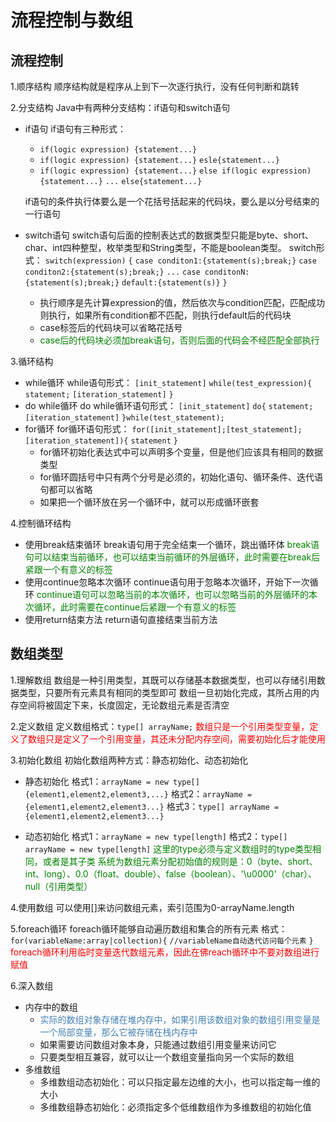 # 流程控制与数组

## 流程控制

1.顺序结构
顺序结构就是程序从上到下一次逐行执行，没有任何判断和跳转

2.分支结构
Java中有两种分支结构：if语句和switch语句

* if语句
    if语句有三种形式：
    * `if(logic expression) {statement...}`
    * `if(logic expression) {statement...}`
    `esle{statement...}`
    * `if(logic expression) {statement...}`
    `else if(logic expression) {statement...}`
    `...`
    `else{statement...}`
  
    if语句的条件执行体要么是一个花括号括起来的代码块，要么是以分号结束的一行语句
* switch语句
    switch语句后面的控制表达式的数据类型只能是byte、short、char、int四种整型，枚举类型和String类型，不能是boolean类型。
    switch形式：
    `switch(expression)`
    `{`
    `case conditon1:{statement(s);break;}`
    `case conditon2:{statement(s);break;}`
    `...`
    `case conditonN:{statement(s);break;}`
    `default:{statement(s)}`
    `}`
    * 执行顺序是先计算expression的值，然后依次与condition匹配，匹配成功则执行，如果所有condition都不匹配，则执行default后的代码块
    * case标签后的代码块可以省略花括号
    * <font color=green>case后的代码块必须加break语句，否则后面的代码会不经匹配全部执行</font>

3.循环结构

* while循环
while语句形式：
`[init_statement]`
`while(test_expression){`
`statement;`
`[iteration_statement]`
`}`
* do while循环
do while循环语句形式：
`[init_statement]`
`do{`
`statement;`
`[iteration_statement]`
`}while(test_statement);`
* for循环
for循环语句形式：
`for([init_statement];[test_statement];[iteration_statement]){`
`statement`
`}`
    * for循环初始化表达式中可以声明多个变量，但是他们应该具有相同的数据类型
    * for循环圆括号中只有两个分号是必须的，初始化语句、循环条件、迭代语句都可以省略
    * 如果把一个循环放在另一个循环中，就可以形成循环嵌套

4.控制循环结构

* 使用break结束循环
    break语句用于完全结束一个循环，跳出循环体
    <font color=green>break语句可以结束当前循环，也可以结束当前循环的外层循环，此时需要在break后紧跟一个有意义的标签</font>
* 使用continue忽略本次循环
    continue语句用于忽略本次循环，开始下一次循环
    <font color=green>continue语句可以忽略当前的本次循环，也可以忽略当前的外层循环的本次循环，此时需要在continue后紧跟一个有意义的标签</font>
* 使用return结束方法
    return语句直接结束当前方法

## 数组类型

1.理解数组
数组是一种引用类型，其既可以存储基本数据类型，也可以存储引用数据类型，只要所有元素具有相同的类型即可
数组一旦初始化完成，其所占用的内存空间将被固定下来，长度固定，无论数组元素是否清空

2.定义数组
定义数组格式：`type[] arrayName;`
<font color=red>数组只是一个引用类型变量，定义了数组只是定义了一个引用变量，其还未分配内存空间，需要初始化后才能使用</font>

3.初始化数组
初始化数组两种方式：静态初始化、动态初始化

* 静态初始化
    格式1：`arrayName = new type[]{element1,element2,element3,...}`
    格式2：`arrayName = {element1,element2,element3...}`
    格式3：`type[] arrayName = {element1,element2,element3...}`

* 动态初始化
    格式1：`arrayName = new type[length]`
    格式2：`type[] arrayName = new type[length]`
    <font color=green>这里的type必须与定义数组时的type类型相同，或者是其子类</font>
    <font color=green>系统为数组元素分配初始值的规则是：0（byte、short、int、long）、0.0（float、double）、false（boolean）、'\u0000'（char）、null（引用类型）</font>

4.使用数组
可以使用[]来访问数组元素，索引范围为0-arrayName.length

5.foreach循环
foreach循环能够自动遍历数组和集合的所有元素
格式：`for(variableName:array|collection){`
`//variableName自动迭代访问每个元素`
`}`
<font color=red>foreach循环利用临时变量迭代数组元素，因此在佛reach循环中不要对数组进行赋值</font>

6.深入数组

* 内存中的数组
    * <font color=steelblue>实际的数组对象存储在堆内存中，如果引用该数组对象的数组引用变量是一个局部变量，那么它被存储在栈内存中</font>
    * 如果需要访问数组对象本身，只能通过数组引用变量来访问它
    * 只要类型相互兼容，就可以让一个数组变量指向另一个实际的数组
* 多维数组
    * 多维数组动态初始化：可以只指定最左边维的大小，也可以指定每一维的大小
    * 多维数组静态初始化：必须指定多个低维数组作为多维数组的初始化值